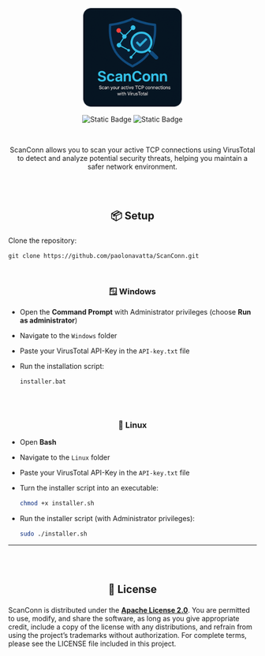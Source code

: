 <div align="center">
<img width="200" height="200" alt="ScanConn" src="ScanConn.png" />
  
<div align="center">
  
![Static Badge](https://img.shields.io/badge/License%20-%20Apache%202.0%20-%20orange?style=for-the-badge)
![Static Badge](https://img.shields.io/badge/Version%20-%20v0.1.0%20-%20black?style=for-the-badge)

</div>
<br>

ScanConn allows you to scan your active TCP connections using VirusTotal to detect and analyze potential security threats, helping you maintain a safer network environment.

</div>

<br>
<br>

## <p align="center">📦 Setup</p>

Clone the repository:
```
git clone https://github.com/paolonavatta/ScanConn.git
```

<br>

### <p align="center">🪟 Windows</p>

- Open the **Command Prompt** with Administrator privileges (choose **Run as administrator**)
- Navigate to the `Windows` folder
- Paste your VirusTotal API-Key in the `API-key.txt` file
- Run the installation script:
  
  ```batch
  installer.bat
  ```
<br>
<br>

### <p align="center">🐧 Linux</p>

- Open **Bash**
- Navigate to the `Linux` folder
- Paste your VirusTotal API-Key in the `API-key.txt` file
- Turn the installer script into an executable:

  ```bash
  chmod +x installer.sh
  ```
  
- Run the installer script (with Administrator privileges):
  
  ```bash
  sudo ./installer.sh
  ```

---

<br>
<br>


## <p align="center">📄 License</p>

ScanConn is distributed under the [**Apache License 2.0**](./LICENSE). You are permitted to use, modify, and share the software, as long as you give appropriate credit, include a copy of the license with any distributions, and refrain from using the project’s trademarks without authorization. For complete terms, please see the LICENSE file included in this project.
